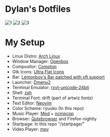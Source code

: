 # Dylan's Dotfiles

![1](http://i.imgur.com/ATiSC2b.png)
![2](http://i.imgur.com/CA69L5a.png)
![3](http://i.imgur.com/YtBudRM.png)

<!--- My Setup {{{ -->

# My Setup

* Linux Distro: [Arch Linux](https://www.archlinux.org/)
* Window Manager: [Openbox](http://openbox.org)
* Compositor: [Compton](https://github.com/chjj/compton)
* Gtk Icons: [Ultra Flat Icons](https://aur.archlinux.org/packages/ultra-flat-icons/)
* Bar: [Lemonboy's Bar patched with xft support](https://github.com/krypt-n/bar)
* Launcher: [Dmenu2](https://github.com/mrshankly/dmenu2)
* Terminal Emulator: [rxvt-unicode-24bit](https://aur4.archlinux.org/packages/rxvt-unicode-24bit/)
* Shell: [zsh](http://www.zsh.org/)
* Terminal Font: drift (part of artwiz fonts)
* Text Editor: [Neovim](https://github.com/neovim/neovim)
* Color Scheme: ryuuko (In this repo)
* Music Player: [Mpd](http://www.musicpd.org/) + [ncmpcpp](http://ncmpcpp.rybczak.net/)
* Browser: [Qutebrowser](https://github.com/The-Compiler/qutebrowser) and Firefox-nightly
* Startpage: In this repo "/startpage/"
* Video Player: [mpv](https://github.com/mpv-player/mpv)

<!--- }}} -->


